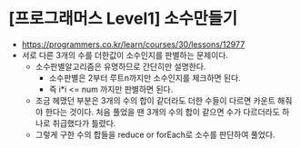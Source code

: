 # [프로그래머스 Level1] 소수만들기
- https://programmers.co.kr/learn/courses/30/lessons/12977
- 서로 다른 3개의 수를 더한값이 소수인지를 판별하는 문제이다.
  - 소수판별알고리즘은 유명하므로 간단히만 설명한다.
    - 소수판별은 2부터 루트n까지만 소수인지를 체크하면 된다.
    - 즉 i*i <= num 까지만 판별하면 된다.
  - 조금 헤맸던 부분은 3개의 수의 합이 같더라도 더한 수들이 다르면 카운트 해줘야 한다는 것이다. 처음 풀었을 땐 3개의 수의 합이 같으면 수가 다르더라도 하나로 취급했다가 틀렸다.
  - 그렇게 구한 수의 합들을 reduce or forEach로 소수를 판단하여 풀었다.